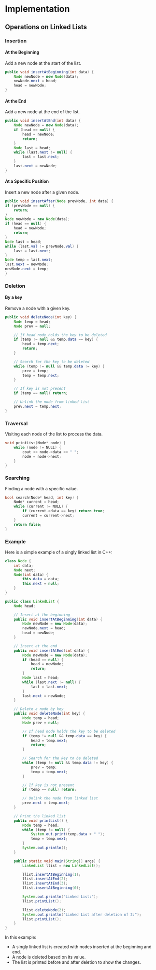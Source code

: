 # Implementation

## Operations on Linked Lists

### **Insertion**

#### **At the Beginning**

Add a new node at the start of the list.

```java
public void insertAtBeginning(int data) {
    Node newNode = new Node(data);
    newNode.next = head;
    head = newNode;
}
```

#### **At the End**

Add a new node at the end of the list.
```java
public void insertAtEnd(int data) {
    Node newNode = new Node(data);
    if (head == null) {
        head = newNode;
        return;
    }
    Node last = head;
    while (last.next != null) {
        last = last.next;
    }
    last.next = newNode;
}
```

#### **At a Specific Position**

Insert a new node after a given node.
```java
public void insertAfter(Node prevNode, int data) {
if (prevNode == null) {
    return;
}
Node newNode = new Node(data);
if (head == null) {
    head = newNode;
    return;
}
Node last = head;
while (last.val != prevNode.val) {
    last = last.next;
}
Node temp = last.next;
last.next = newNode;
newNode.next = temp;
}
```

### **Deletion**

#### **By a key**

Remove a node with a given key.

```java
public void deleteNode(int key) {
    Node temp = head;
    Node prev = null;

    // If head node holds the key to be deleted
    if (temp != null && temp.data == key) {
        head = temp.next;
        return;
    }

    // Search for the key to be deleted
    while (temp != null && temp.data != key) {
        prev = temp;
        temp = temp.next;
    }

    // If key is not present
    if (temp == null) return;

    // Unlink the node from linked list
    prev.next = temp.next;
}
```

### **Traversal**

Visiting each node of the list to process the data.

```cpp
void printList(Node* node) {
    while (node != NULL) {
        cout << node->data << " ";
        node = node->next;
    }
}
```

### **Searching**

Finding a node with a specific value.

```cpp
bool search(Node* head, int key) {
    Node* current = head;
    while (current != NULL) {
        if (current->data == key) return true;
        current = current->next;
    }
    return false;
}
```

### Example

Here is a simple example of a singly linked list in C++:

```java
class Node {
    int data;
    Node next;
    Node(int data) {
        this.data = data;
        this.next = null;
    }
}

public class LinkedList {
    Node head;

    // Insert at the beginning
    public void insertAtBeginning(int data) {
        Node newNode = new Node(data);
        newNode.next = head;
        head = newNode;
    }

    // Insert at the end
    public void insertAtEnd(int data) {
        Node newNode = new Node(data);
        if (head == null) {
            head = newNode;
            return;
        }
        Node last = head;
        while (last.next != null) {
            last = last.next;
        }
        last.next = newNode;
    }

    // Delete a node by key
    public void deleteNode(int key) {
        Node temp = head;
        Node prev = null;

        // If head node holds the key to be deleted
        if (temp != null && temp.data == key) {
            head = temp.next;
            return;
        }

        // Search for the key to be deleted
        while (temp != null && temp.data != key) {
            prev = temp;
            temp = temp.next;
        }

        // If key is not present
        if (temp == null) return;

        // Unlink the node from linked list
        prev.next = temp.next;
    }

    // Print the linked list
    public void printList() {
        Node temp = head;
        while (temp != null) {
            System.out.print(temp.data + " ");
            temp = temp.next;
        }
        System.out.println();
    }

    public static void main(String[] args) {
        LinkedList llist = new LinkedList();

        llist.insertAtBeginning(1);
        llist.insertAtEnd(2);
        llist.insertAtEnd(3);
        llist.insertAtBeginning(0);

        System.out.println("Linked List:");
        llist.printList();

        llist.deleteNode(2);
        System.out.println("Linked List after deletion of 2:");
        llist.printList();
    }
}
```

In this example:
- A singly linked list is created with nodes inserted at the beginning and end.
- A node is deleted based on its value.
- The list is printed before and after deletion to show the changes.

